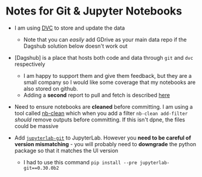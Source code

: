 # Notes for Git & Jupyter Notebooks

* I am using [DVC](https://dvc.org/doc/start/data-and-model-versioning) to store and update the data
    * Note that you can *easily* add GDrive as your main data repo if the Dagshub solution below doesn't work out

* [Dagshub] is a place that hosts both code and data through `git` and `dvc` respectively
    * I am happy to support them and give them feedback, but they are a small company so I would like some coverage that my notebooks are also stored on github.
    * Adding a **second** report to pull and fetch is described [here](https://jigarius.com/blog/multiple-git-remote-repositories)

* Need to ensure notebooks are **cleaned** before committing. I am using a tool called [nb-clean](https://pypi.org/project/nb-clean/) which when you add a filter `nb-clean add-filter` *should* remove outputs before committing. If this isn't dpne, the files could be massive

* Add [`jupyterlab-git`](https://github.com/jupyterlab/jupyterlab-git) to JupyterLab. However you **need to be careful of version mismatching** - you will probably need to **downgrade** the python package so that it matches the UI version
    * I had to use this command `pip install --pre jupyterlab-git==0.30.0b2`